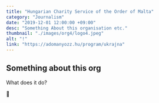```yaml
---
title: "Hungarian Charity Service of the Order of Malta"
category: "Journalism"
date: "2019-12-01 12:00:00 +09:00"
desc: "Something About this organisation etc."
thumbnail: "./images/org4/logo4.jpeg"
alt: "!"
link: "https://adomanyozz.hu/program/ukrajna"
---
```


## Something about this org
What does it do?

🍎
